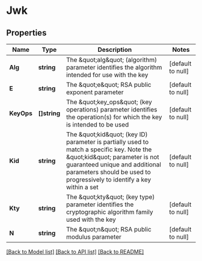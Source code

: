 # Jwk

## Properties
Name | Type | Description | Notes
------------ | ------------- | ------------- | -------------
**Alg** | **string** | The \&quot;alg\&quot; (algorithm) parameter identifies the algorithm intended for use with the key | [default to null]
**E** | **string** | The \&quot;e\&quot; RSA public exponent parameter | [default to null]
**KeyOps** | **[]string** | The \&quot;key_ops\&quot; (key operations) parameter identifies the operation(s) for which the key is intended to be used | [default to null]
**Kid** | **string** | The \&quot;kid\&quot; (key ID) parameter is partially used to match a specific key. Note the \&quot;kid\&quot; parameter is not guaranteed unique and additional parameters should be used to progressively to identify a key within a set | [default to null]
**Kty** | **string** | The \&quot;kty\&quot; (key type) parameter identifies the cryptographic algorithm family used with the key | [default to null]
**N** | **string** | The \&quot;n\&quot; RSA public modulus parameter | [default to null]

[[Back to Model list]](../README.md#documentation-for-models) [[Back to API list]](../README.md#documentation-for-api-endpoints) [[Back to README]](../README.md)

